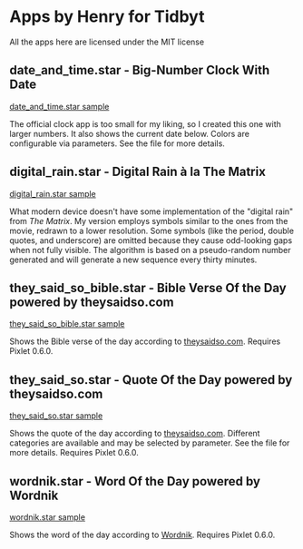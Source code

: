 # Apps by Henry for Tidbyt

All the apps here are licensed under the MIT license

## date_and_time.star - Big-Number Clock With Date

[date_and_time.star sample](img/date_and_time.gif)

The official clock app is too small for my liking, so I created this one with
larger numbers.  It also shows the current date below.  Colors are configurable
via parameters.  See the file for more details.

## digital_rain.star - Digital Rain à la The Matrix

[digital_rain.star sample](img/digital_rain.gif)

What modern device doesn't have some implementation of the "digital rain" from
*The Matrix*.  My version employs symbols similar to the ones from the movie,
redrawn to a lower resolution.  Some symbols (like the period, double quotes,
and underscore) are omitted because they cause odd-looking gaps when not fully
visible.  The algorithm is based on a pseudo-random number generated and will
generate a new sequence every thirty minutes.

## they_said_so_bible.star - Bible Verse Of the Day powered by theysaidso.com

[they_said_so_bible.star sample](img/they_said_so_bible.gif)

Shows the Bible verse of the day according to [theysaidso.com](https://theysaido.com).
Requires Pixlet 0.6.0.

## they_said_so.star - Quote Of the Day powered by theysaidso.com

[they_said_so.star sample](img/they_said_so.gif)

Shows the quote of the day according to [theysaidso.com](https://theysaido.com).
Different categories are available and may be selected by parameter.  See the
file for more details.  Requires Pixlet 0.6.0.

## wordnik.star - Word Of the Day powered by Wordnik

[wordnik.star sample](img/worknik.gif)

Shows the word of the day according to [Wordnik](https://www.wordnik.com/word-of-the-day).
Requires Pixlet 0.6.0.
